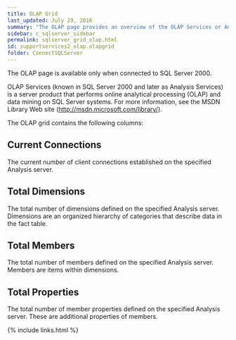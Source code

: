```yaml
---
title: OLAP Grid
last_updated: July 29, 2016
summary: "The OLAP page provides an overview of the OLAP Services or Analysis Services product currently running on your system."
sidebar: c_sqlserver_sidebar
permalink: sqlserver_grid_olap.html
id: supportservices2_olap.olapgrid
folder: ConnectSQLServer
---
```


<note type="note">The OLAP page is available only when connected to SQL Server 2000.</note>

OLAP Services (known in SQL Server 2000 and later as Analysis Services) is a server product that performs online analytical processing (OLAP)
and data mining on SQL Server systems. For more information, see the MSDN Library Web site (<xref href="http://msdn.microsoft.com/library/" scope="external" format="html">http://msdn.microsoft.com/library/</xref>).

The OLAP grid contains the following columns:

## Current Connections

The current number of client connections established on the specified Analysis server.

## Total Dimensions

The total number of dimensions defined on the specified Analysis server. Dimensions are an organized hierarchy of categories that describe data in the fact table.

## Total Members

The total number of members defined on the specified Analysis server. Members are items within dimensions.

## Total Properties

The total number of member properties defined on the specified Analysis server. These are additional properties of members.

{% include links.html %}
